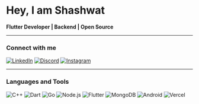 # Hey, I am Shashwat

**Flutter Developer | Backend | Open Source**

---

### Connect with me
[![LinkedIn](https://img.shields.io/badge/LinkedIn-0A66C2?style=for-the-badge&logo=linkedin&logoColor=white)](https://linkedin.com/in/shashwatxd)
[![Discord](https://img.shields.io/badge/Discord-5865F2?style=for-the-badge&logo=discord&logoColor=white)](https://discord.gg/shashwat.)
[![Instagram](https://img.shields.io/badge/Instagram-E4405F?style=for-the-badge&logo=instagram&logoColor=white)](https://instagram.com/_shashwat.singh__)





---

### Languages and Tools
![C++](https://img.shields.io/badge/C++-00599C?style=flat&logo=cplusplus&logoColor=white)
![Dart](https://img.shields.io/badge/Dart-0175C2?style=flat&logo=dart&logoColor=white)
![Go](https://img.shields.io/badge/Go-00ADD8?style=flat&logo=go&logoColor=white)
![Node.js](https://img.shields.io/badge/Node.js-339933?style=flat&logo=node.js&logoColor=white)
![Flutter](https://img.shields.io/badge/Flutter-02569B?style=flat&logo=flutter&logoColor=white)
![MongoDB](https://img.shields.io/badge/MongoDB-47A248?style=flat&logo=mongodb&logoColor=white)
![Android](https://img.shields.io/badge/Android-3DDC84?style=flat&logo=android&logoColor=white)
![Vercel](https://img.shields.io/badge/Vercel-000000?style=flat&logo=vercel&logoColor=white)
